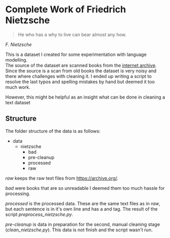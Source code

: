 # Complete Work of Friedrich Nietzsche

>He who has a why to live can bear almost any how. 

_F. Nietzsche_

This is a dataset I created for some experimentation with language modelling.  
The source of the dataset are scanned books from the [internet archive](https://archive.org/).
Since the source is a scan from old books the dataset is very noisy and there where challenges with cleaning it.
I ended up writing a script to resolve the last typos and spelling mistakes by hand but deemed it too much work. 

However, this might be helpful as an insight what can be done in cleaning a text dataset

## Structure

The folder structure of the data is as follows:
  - data
    - nietzsche
      - bad
      - pre-cleanup
      - processed
      - raw

_raw_ keeps the raw text files from https://archive.org/.  

_bad_ were books that are so unreadable I deemed them too much hassle for processing.  

_processed_ is the processed data. These are the same text files as in _raw_, but each sentence is in it's own line and has a _<start>_ and _<end>_ tag. The result of the script *preprocess_nietzsche.py*.  
  
_pre-cleanup_ is data in preparation for the second, manual cleaning stage (*clean_nietzsche.py*). This data is not finish and the script wasn't run. 
